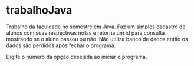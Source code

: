 # trabalhoJava

Trabalho da faculdade no semestre em Java.
Faz um simples cadastro de alunos com suas respectivas notas e retorna um id para consulta mostrando se o aluno passou ou não. Não utiliza banco de dados então os dados são perdidos após fechar o programa.

Digite o número da opção desejada ao iniciar o programa.
